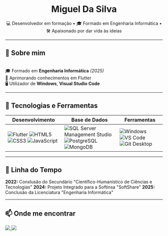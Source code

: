 <h1 align="center">Miguel Da Silva</h1>

<p align="center">
  💻 Desenvolvedor em formação • 🎓 Formado em Engenharia Informática • 🛠 Apaixonado por dar vida às ideias
</p>

---

## 📖 Sobre mim
<br>🎓 Formado em **Engenharia Informática** *(2025)*
<br>🚀 Aprimorando conhecimentos em Flutter
<br>🖥️ Utilizador de **Windows**, **Visual Studio Code**

---

## 🚀 Tecnologias e Ferramentas

| Desenvolvimento | Base de Dados | Ferramentas |
| --------------- | -------------- | ----------- |
| ![Flutter](https://img.shields.io/badge/Flutter-blue?style=for-the-badge&logo=flutter&link=https%3A%2F%2Fflutter.dev%2F) ![HTML5](https://img.shields.io/badge/HTML5-%23dc4d25?style=for-the-badge&logo=html5&logoColor=white) ![CSS3](https://img.shields.io/badge/CSS3-%23146eb0?style=for-the-badge&logoColor=white) ![JavaScript](https://img.shields.io/badge/Javascript-%23F7DF1E?style=for-the-badge&logo=javascript&logoColor=black) | ![SQL Server Management Studio](https://img.shields.io/badge/SQL_Server_Management_Studio-%23099ff1?style=for-the-badge&link=https%3A%2F%2Flearn.microsoft.com%2Fen-us%2Fssms%2F) ![PostgreSQL](https://img.shields.io/badge/PostgreSQL-%23336791?style=for-the-badge&logo=postgresql&logoColor=white&link=https%3A%2F%2Fwww.postgresql.org%2F) ![MongoDB](https://img.shields.io/badge/MongoDB-%23%2347A248?style=for-the-badge&logo=mongodb&logoColor=white&link=https%3A%2F%2Fwww.mongodb.com%2F) | ![Windows](https://img.shields.io/badge/Windows-blue?style=for-the-badge) ![VS Code](https://img.shields.io/badge/Visual%20Studio%20Code-%230077b8?style=for-the-badge&link=https%3A%2F%2Fcode.visualstudio.com%2Fdocs) ![Git Desktop](https://img.shields.io/badge/Git%20Desktop-black?style=for-the-badge&logo=github&link=https%3A%2F%2Fgithub.com%2FSilvaDaMiguel) |

---

## 📅 Linha do Tempo

**2022:** Conxlusão do Secundário "Científico-Humanístico de Ciências e Tecnologias"
**2024:** Projeto Integrado para a Softinsa "SoftShare"
**2025:** Conclusão da Licenciatura "Engenharia Informática"

---

## 📫 Onde me encontrar
<p align="left">
  <a href="https://github.com/SilvaDaMiguel" target="_blank">
    <img src="https://img.shields.io/badge/GitHub-000000?style=for-the-badge&logo=github&logoColor=white"/>
  </a>
  <a href="https://www.linkedin.com/in/silvadamiguel/" target="_blank">
    <img src="https://img.shields.io/badge/LinkedIn-0077B5?style=for-the-badge&logo=linkedin&logoColor=white"/>
  </a>
</p>
